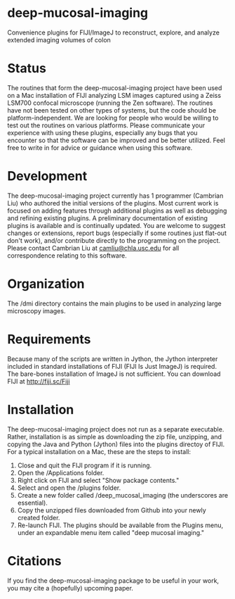 deep-mucosal-imaging
====================

Convenience plugins for FIJI/ImageJ to reconstruct, explore, and analyze extended imaging volumes of colon

# Status
The routines that form the deep-mucosal-imaging project have been used on a Mac installation of FIJI analyzing LSM images captured using a Zeiss LSM700 confocal microscope (running the Zen software). The routines have not been tested on other types of systems, but the code should be platform-independent. We are looking for people who would be willing to test out the routines on various platforms. Please communicate your experience with using these plugins, especially any bugs that you encounter so that the software can be improved and be better utilized. Feel free to write in for advice or guidance when using this software.

# Development
The deep-mucosal-imaging project currently has 1 programmer (Cambrian Liu) who authored the initial versions of the plugins. Most current work is focused on adding features through additional plugins as well as debugging and refining existing plugins. A preliminary documentation of existing plugins is available and is continually updated. You are welcome to suggest changes or extensions, report bugs (especially if some routines just flat-out don't work), and/or contribute directly to the programming on the project. Please contact Cambrian Liu at camliu@chla.usc.edu for all correspondence relating to this software. 

# Organization
The /dmi directory contains the main plugins to be used in analyzing large microscopy images. 

# Requirements
Because many of the scripts are written in Jython, the Jython interpreter included in standard installations of FIJI (FIJI Is Just ImageJ) is required. The bare-bones installation of ImageJ is not sufficient. You can download FIJI at http://fiji.sc/Fiji

# Installation
The deep-mucosal-imaging project does not run as a separate executable. Rather, installation is as simple as downloading the zip file, unzipping, and copying the Java and Python (Jython) files into the plugins directoy of FIJI. For a typical installation on a Mac, these are the steps to install:

1. Close and quit the FIJI program if it is running.
2. Open the /Applications folder.
3. Right click on FIJI and select "Show package contents."
4. Select and open the /plugins folder.
5. Create a new folder called /deep_mucosal_imaging (the underscores are essential).
6. Copy the unzipped files downloaded from Github into your newly created folder.
7. Re-launch FIJI. The plugins should be available from the Plugins menu, under an expandable menu item called "deep mucosal imaging."

# Citations
If you find the deep-mucosal-imaging package to be useful in your work, you may cite a (hopefully) upcoming paper.
